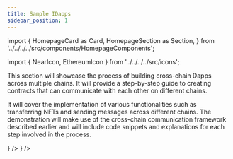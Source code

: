 ```yaml
---
title: Sample IDapps
sidebar_position: 1
---
```


import {
HomepageCard as Card,
HomepageSection as Section,
} from '../../../../src/components/HomepageComponents';

import {
NearIcon,
EthereumIcon
} from '../../../../src/icons';

<Section title="A Guide on Building IDapps" id="web-sdks" hasSubSections >

This section will showcase the process of building cross-chain Dapps across multiple chains. It will provide a step-by-step guide to creating contracts that can communicate with each other on different chains.

It will cover the implementation of various functionalities such as transferring NFTs and sending messages across different chains. The demonstration will make use of the cross-chain communication framework described earlier and will include code snippets and explanations for each step involved in the process.

<Section>
<Card
title="EVM Guides"
description="Understanding the crosstalk functions for EVM contracts"
to="/message-transfer/sample-idapps/evm_guides"
icon={<EthereumIcon />}
/>
<Card
title="Near Guides"
description="Understanding the crosstalk functions for Near chain"
to="/message-transfer/sample-idapps/near_guides"
icon={<NearIcon />}
/>
</Section>
</Section>
